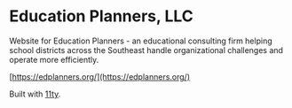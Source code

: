 # Education Planners, LLC

Website for Education Planners - an educational consulting firm helping school districts across the Southeast handle organizational challenges and operate more efficiently.

[https://edplanners.org/](https://edplanners.org/)

Built with [11ty](https://www.11ty.io).
